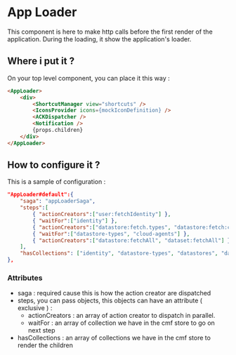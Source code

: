 # App Loader

This component is here to make http calls before the first render of the application. During the loading, it show the application's loader.

## Where i put it ?

On your top level component, you can place it this way :

```html
<AppLoader>
    <div>
        <ShortcutManager view="shortcuts" />
        <IconsProvider icons={mockIconDefinition} />
        <ACKDispatcher />
        <Notification />
        {props.children}
    </div>
</AppLoader>
```

## How to configure it ?

This is a sample of configuration :

```json
"AppLoader#default":{
    "saga": "appLoaderSaga",
    "steps":[
        { "actionCreators":["user:fetchIdentity"] },
        { "waitFor":["identity"] },
        { "actionCreators":["datastore:fetch.types", "datastore:fetch:cloudAgents"]}
        { "waitFor":["datastore-types", "cloud-agents"] },
        { "actionCreators":["datastore:fetchAll", "dataset:fetchAll"] }
    ],
    "hasCollections": ["identity", "datastore-types", "datastores", "datasets"]
},
```

### Attributes
- saga : required cause this is how the action creator are dispatched
- steps, you can pass objects, this objects can have an attribute ( exclusive ) :
    - actionCreators : an array of action creator to dispatch in parallel.
    - waitFor : an array of collection we have in the cmf store to go on next step
- hasCollections : an array of collections we have in the cmf store to render the children

